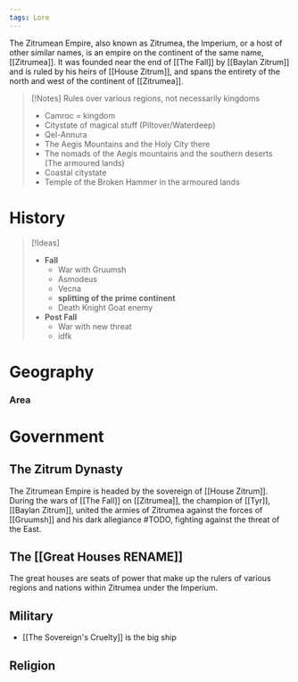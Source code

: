```yaml
---
tags: Lore
---
```

The Zitrumean Empire, also known as Zitrumea, the Imperium, or a host of other similar names, is an empire on the continent of the same name, [[Zitrumea]]. It was founded near the end of [[The Fall]] by [[Baylan Zitrum]] and is ruled by his heirs of [[House Zitrum]], and spans the entirety of the north and west of the continent of [[Zitrumea]]. 

>[!Notes]
>Rules over various regions, not necessarily kingdoms
>- Camroc = kingdom
>- Citystate of magical stuff (Piltover/Waterdeep)
>- Qel-Annura
>- The Aegis Mountains and the Holy City there
>- The nomads of the Aegis mountains and the southern deserts (The armoured lands)
>- Coastal citystate
>- Temple of the Broken Hammer in the armoured lands
# History
>[!Ideas]
>- **Fall**
>	- War with Gruumsh
>	- Asmodeus
>	- Vecna
>	- **splitting of the prime continent**
>	- Death Knight Goat enemy
>- **Post Fall**
>	- War with new threat
>	- idfk
# Geography

### Area
# Government
## The Zitrum Dynasty
The Zitrumean Empire is headed by the sovereign of [[House Zitrum]]. During the wars of [[The Fall]] on [[Zitrumea]], the champion of [[Tyr]], [[Baylan Zitrum]], united the armies of Zitrumea against the forces of [[Gruumsh]] and his dark allegiance #TODO, fighting against the threat of the East.
## The [[Great Houses RENAME]]
The great houses are  seats of power that make up the rulers of various regions and nations within Zitrumea under the Imperium.
## Military
- [[The Sovereign's Cruelty]] is the big ship
## Religion
